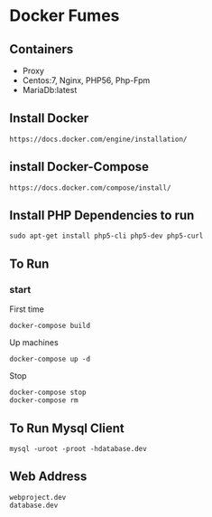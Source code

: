 # Docker Fumes #

## Containers ##
* Proxy
* Centos:7, Nginx, PHP56, Php-Fpm
* MariaDb:latest


## Install Docker ##

```
https://docs.docker.com/engine/installation/
```

## install Docker-Compose ##

```
https://docs.docker.com/compose/install/
```

## Install PHP Dependencies to run ##

```
sudo apt-get install php5-cli php5-dev php5-curl
```

## To Run ##

### start ###

First time

```
docker-compose build
```

Up machines
```
docker-compose up -d
```

Stop
```
docker-compose stop
docker-compose rm
```
## To Run Mysql Client ##

```
mysql -uroot -proot -hdatabase.dev
```

## Web Address ##

```
webproject.dev
database.dev
```
